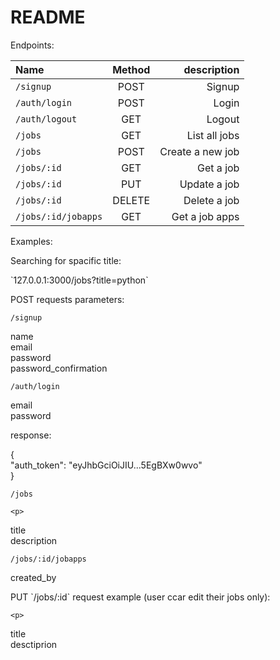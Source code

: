 # README

Endpoints: 

| Name | Method | description |
| :---         |     :---:      |          ---: |
| `/signup`   | POST    | Signup    |
| `/auth/login`     | POST       | Login      |
| `/auth/logout`     | GET       | Logout      |
| `/jobs`     | GET       | List all jobs      |
| `/jobs`     | POST       | Create a new job      |
| `/jobs/:id`     | GET       | Get a job      |
| `/jobs/:id`     | PUT       | Update a job      |
| `/jobs/:id`     | DELETE       | Delete a job      |
| `/jobs/:id/jobapps`     | GET       | Get a job apps      |



Examples:

<p>
Searching for spacific title:
<p>
`127.0.0.1:3000/jobs?title=python`
</p>
</p>


<p>
POST requests parameters:
</p>
<p>
	
`/signup`

<p>
name
	<br>
email
	<br>
password
	<br>
password_confirmation

</p>

</p>
<p>

`/auth/login`

<p>
email
		<br>
password
	<br>
	</p>

response:

{
<br>
	"auth_token": "eyJhbGciOiJIU...5EgBXw0wvo"
	<br>
	}
</p>
<p>

`/jobs`

	<p>
title
	<br>
description
	<br>
	</p>

</p>
<p>

`/jobs/:id/jobapps`

<p>
	created_by
	</p>

</p>
	

<p>
PUT `/jobs/:id` request example (user ccar edit their jobs only):

	<p>
title
		<br>
desctiprion
	</p>

</p>

